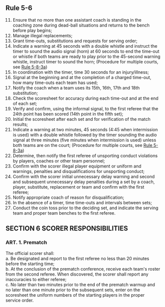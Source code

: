 <!-- Section: Rule 5-6 -->

## Rule 5-6

11. Ensure that no more than one assistant coach is standing in the coaching zone during dead-ball situations and returns to the bench before play begins;
12. Manage illegal replacements;
13. Grant time-outs, substitutions and requests for serving order;
14. Indicate a warning at 45 seconds with a double whistle and instruct the timer to sound the audio signal (horn) at 60 seconds to end the time-out or whistle if both teams are ready to play prior to the 45-second warning whistle, instruct timer to sound the horn; (Procedure for multiple courts, see [Rule 5-8-3a](#rule-5-8-3a))
15. In coordination with the timer, time 30 seconds for an injury/illness;
16. Signal at the beginning and at the completion of a charged time-out, how many time-outs each team has used;
17. Notify the coach when a team uses its 15th, 16th, 17th and 18th substitution;
18. Check the scoresheet for accuracy during each time-out and at the end of each set;
19. Verify and confirm, using the informal signal, to the first referee that the 24th point has been scored (14th point in the fifth set);
20. Initial the scoresheet after each set and for verification of the match results;
21. Indicate a warning at two minutes, 45 seconds (4:45 when intermission is used) with a double whistle followed by the timer sounding the audio signal at three minutes (five minutes when intermission is used) unless both teams are on the court; (Procedure for multiple courts, see [Rule 5-8-3a](#rule-5-8-3a))
22. Determine, then notify the first referee of unsporting conduct violations by players, coaches or other team personnel;
23. Confirm with the scorer illegal player equipment or uniform and warnings, penalties and disqualifications for unsporting conduct;
24. Confirm with the scorer initial unnecessary delay warning and second and subsequent unnecessary delay penalties during a set by a coach, player, substitute, replacement or team and confirm with the first referee;
25. Notify appropriate coach of reason for disqualification;
26. In the absence of a timer, time time-outs and intervals between sets;
27. Conduct the coin toss prior to the deciding set, and indicate the serving team and proper team benches to the first referee.

<!-- Section: Scorer Responsibilities -->

## SECTION 6 SCORER RESPONSIBILITIES

### ART. 1. Prematch

The official scorer shall:  
a. Be designated and report to the first referee no less than 20 minutes before the starting time;  
b. At the conclusion of the prematch conference, receive each team's roster from the second referee. When discovered, the scorer shall report any inaccuracies to either referee;  
c. No later than two minutes prior to the end of the prematch warmup and no later than one minute prior to the subsequent sets, enter on the scoresheet the uniform numbers of the starting players in the proper service order.
